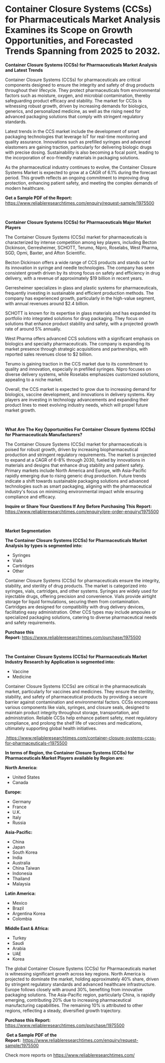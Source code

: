 <p><h1>Container Closure Systems (CCSs) for Pharmaceuticals Market Analysis Examines its Scope on Growth Opportunities, and Forecasted Trends Spanning from 2025 to 2032.</h1></p><p><strong>Container Closure Systems (CCSs) for Pharmaceuticals Market Analysis and Latest Trends</strong></p>
<p><p>Container Closure Systems (CCSs) for pharmaceuticals are critical components designed to ensure the integrity and safety of drug products throughout their lifecycle. They protect pharmaceuticals from environmental factors such as moisture, oxygen, and microbial contamination, thereby safeguarding product efficacy and stability. The market for CCSs is witnessing robust growth, driven by increasing demands for biologics, generics, and personalized medicine, as well as the rising need for advanced packaging solutions that comply with stringent regulatory standards.</p><p>Latest trends in the CCS market include the development of smart packaging technologies that leverage IoT for real-time monitoring and quality assurance. Innovations such as prefilled syringes and advanced elastomers are gaining traction, particularly for delivering biologic drugs with precise dosing. Sustainability is also becoming a focal point, leading to the incorporation of eco-friendly materials in packaging solutions.</p><p>As the pharmaceutical industry continues to evolve, the Container Closure Systems Market is expected to grow at a CAGR of 6.1% during the forecast period. This growth reflects an ongoing commitment to improving drug protection, enhancing patient safety, and meeting the complex demands of modern healthcare.</p></p>
<p><strong>Get a Sample PDF of the Report:&nbsp;</strong> <a href="https://www.reliableresearchtimes.com/enquiry/request-sample/1975500?utm_campaign=2196&utm_medium=2&utm_source=Github&utm_content=ia&utm_term=05032025&utm_id=container-closure-systems-ccss-for-pharmaceuticals">https://www.reliableresearchtimes.com/enquiry/request-sample/1975500</a></p>
<p>&nbsp;</p>
<p><strong>Container Closure Systems (CCSs) for Pharmaceuticals Major Market Players</strong></p>
<p><p>The Container Closure Systems (CCSs) market for pharmaceuticals is characterized by intense competition among key players, including Becton Dickinson, Gerresheimer, SCHOTT, Terumo, Nipro, Roselabs, West Pharma, SGD, Opmi, Baxter, and Afton Scientific.</p><p>Becton Dickinson offers a wide range of CCS products and stands out for its innovation in syringe and needle technologies. The company has seen consistent growth driven by its strong focus on safety and efficiency in drug delivery, with a revenue of approximately $19 billion in recent years.</p><p>Gerresheimer specializes in glass and plastic systems for pharmaceuticals, frequently investing in sustainable and efficient production methods. The company has experienced growth, particularly in the high-value segment, with annual revenues around $2.4 billion.</p><p>SCHOTT is known for its expertise in glass materials and has expanded its portfolio into integrated solutions for drug packaging. They focus on solutions that enhance product stability and safety, with a projected growth rate of around 5% annually.</p><p>West Pharma offers advanced CCS solutions with a significant emphasis on biologics and specialty pharmaceuticals. The company is expanding its market presence through strategic acquisitions and partnerships, with reported sales revenues close to $2 billion.</p><p>Terumo is gaining traction in the CCS market due to its commitment to quality and innovation, especially in prefilled syringes. Nipro focuses on diverse delivery systems, while Roselabs emphasizes customized solutions, appealing to a niche market.</p><p>Overall, the CCS market is expected to grow due to increasing demand for biologics, vaccine development, and innovations in delivery systems. Key players are investing in technology advancements and expanding their product lines to meet evolving industry needs, which will propel future market growth.</p></p>
<p>&nbsp;</p>
<p><strong>What Are The Key Opportunities For Container Closure Systems (CCSs) for Pharmaceuticals Manufacturers?</strong></p>
<p><p>The Container Closure Systems (CCSs) market for pharmaceuticals is poised for robust growth, driven by increasing biopharmaceutical production and stringent regulatory requirements. The market is projected to expand at a CAGR of 6-8% through 2030, fueled by innovations in materials and designs that enhance drug stability and patient safety. Primary markets include North America and Europe, with Asia-Pacific rapidly emerging due to rising generic drug production. Future trends indicate a shift towards sustainable packaging solutions and advanced technologies such as smart packaging, aligning with the pharmaceutical industry's focus on minimizing environmental impact while ensuring compliance and efficacy.</p></p>
<p><strong>Inquire or Share Your Questions If Any Before Purchasing This Report:</strong> <a href="https://www.reliableresearchtimes.com/enquiry/pre-order-enquiry/1975500?utm_campaign=2196&utm_medium=2&utm_source=Github&utm_content=ia&utm_term=05032025&utm_id=container-closure-systems-ccss-for-pharmaceuticals">https://www.reliableresearchtimes.com/enquiry/pre-order-enquiry/1975500</a></p>
<p>&nbsp;</p>
<p><strong>Market Segmentation</strong></p>
<p><strong>The Container Closure Systems (CCSs) for Pharmaceuticals Market Analysis by types is segmented into:</strong></p>
<p><ul><li>Syringes</li><li>Vials</li><li>Cartridges</li><li>Other</li></ul></p>
<p><p>Container Closure Systems (CCSs) for pharmaceuticals ensure the integrity, stability, and sterility of drug products. The market is categorized into syringes, vials, cartridges, and other systems. Syringes are widely used for injectable drugs, offering precision and convenience. Vials provide airtight storage for liquid formulations, securing them from contamination. Cartridges are designed for compatibility with drug delivery devices, facilitating easy administration. Other CCS types may include ampoules or specialized packaging solutions, catering to diverse pharmaceutical needs and safety requirements.</p></p>
<p><strong>Purchase this Report:&nbsp;</strong><a href="https://www.reliableresearchtimes.com/purchase/1975500?utm_campaign=2196&utm_medium=2&utm_source=Github&utm_content=ia&utm_term=05032025&utm_id=container-closure-systems-ccss-for-pharmaceuticals">https://www.reliableresearchtimes.com/purchase/1975500</a></p>
<p>&nbsp;</p>
<p><strong>The Container Closure Systems (CCSs) for Pharmaceuticals Market Industry Research by Application is segmented into:</strong></p>
<p><ul><li>Vaccine</li><li>Medicine</li></ul></p>
<p><p>Container Closure Systems (CCSs) are critical in the pharmaceuticals market, particularly for vaccines and medicines. They ensure the sterility, stability, and safety of pharmaceutical products by providing a secure barrier against contamination and environmental factors. CCSs encompass various components like vials, syringes, and closure seals, designed to maintain product integrity throughout storage, transportation, and administration. Reliable CCSs help enhance patient safety, meet regulatory compliance, and prolong the shelf life of vaccines and medications, ultimately supporting global health initiatives.</p></p>
<p><a href="https://www.reliableresearchtimes.com/container-closure-systems-ccss-for-pharmaceuticals-r1975500?utm_campaign=2196&utm_medium=2&utm_source=Github&utm_content=ia&utm_term=05032025&utm_id=container-closure-systems-ccss-for-pharmaceuticals">&nbsp;https://www.reliableresearchtimes.com/container-closure-systems-ccss-for-pharmaceuticals-r1975500</a></p>
<p><strong>In terms of Region, the Container Closure Systems (CCSs) for Pharmaceuticals Market Players available by Region are:</strong></p>
<p>
    <p> <strong> North America: </strong>
        <ul>
            <li>United States</li>
            <li>Canada</li>
        </ul>
        </p> 
    <p> <strong> Europe: </strong>
        <ul>
            <li>Germany</li>
            <li>France</li>
            <li>U.K.</li>
            <li>Italy</li>
            <li>Russia</li>
        </ul>
        </p> 
    <p> <strong> Asia-Pacific: </strong>
        <ul>
            <li>China</li>
            <li>Japan</li>
            <li>South Korea</li>
            <li>India</li>
            <li>Australia</li>
            <li>China Taiwan</li>
            <li>Indonesia</li>
            <li>Thailand</li>
            <li>Malaysia</li>
        </ul>
        </p> 
    <p> <strong> Latin America: </strong>
        <ul>
            <li>Mexico</li>
            <li>Brazil</li>
            <li>Argentina Korea</li>
            <li>Colombia</li>
        </ul>
        </p> 
    <p> <strong> Middle East & Africa: </strong>
        <ul>
            <li>Turkey</li>
            <li>Saudi</li>
            <li>Arabia</li>
            <li>UAE</li>
            <li>Korea</li>
        </ul>
    </p>
    </p>
<p><p>The global Container Closure Systems (CCSs) for Pharmaceuticals market is witnessing significant growth across key regions. North America is projected to dominate the market, holding approximately 40% share, driven by stringent regulatory standards and advanced healthcare infrastructure. Europe follows closely with around 30%, benefiting from innovative packaging solutions. The Asia-Pacific region, particularly China, is rapidly emerging, contributing 20% due to increasing pharmaceutical manufacturing capabilities. The remaining 10% is attributed to other regions, reflecting a steady, diversified growth trajectory.</p></p>
<p><strong>Purchase this Report: </strong><a href="https://www.reliableresearchtimes.com/purchase/1975500?utm_campaign=2196&utm_medium=2&utm_source=Github&utm_content=ia&utm_term=05032025&utm_id=container-closure-systems-ccss-for-pharmaceuticals">https://www.reliableresearchtimes.com/purchase/1975500</a></p>
<p>&nbsp;<strong>Get a Sample PDF of the Report:&nbsp;&nbsp;</strong><a href="https://www.reliableresearchtimes.com/enquiry/request-sample/1975500?utm_campaign=2196&utm_medium=2&utm_source=Github&utm_content=ia&utm_term=05032025&utm_id=container-closure-systems-ccss-for-pharmaceuticals">https://www.reliableresearchtimes.com/enquiry/request-sample/1975500</a></p>
<p><strong></strong></p>
<p>Check more reports on <a href="https://www.reliableresearchtimes.com/?utm_campaign=2196&utm_medium=2&utm_source=Github&utm_content=ia&utm_term=05032025&utm_id=container-closure-systems-ccss-for-pharmaceuticals">https://www.reliableresearchtimes.com/</a></p>